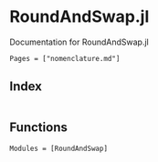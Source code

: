 # RoundAndSwap.jl

Documentation for RoundAndSwap.jl

```@contents
Pages = ["nomenclature.md"]
```
## Index
```@index
```
## Functions

```@autodocs
Modules = [RoundAndSwap]
```
